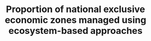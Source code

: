 ---
data_non_statistical: true
goal_meta_link: http://unstats.un.org/sdgs/files/metadata-compilation/Metadata-Goal-14.pdf
goal_meta_link_page: 3
graph: null
graph_status_notes: unk
graph_title: Proportion of national exclusive economic zones managed using ecosystem-based
  approaches
graph_type: null
graph_type_description: null
has_metadata: true
indicator: 14.2.1
indicator_definition: While requiring some further development for practical implementation,
  the indicator is similar to UNEP indicators to monitor progress on marine and coastal
  EBM under its biannual programme of work. UNEP, IOC and FAO are available to support
  countries in operationalizing the indicator. Linkages can be explored with IUCN's
  'Green List' and the 'Ocean Health Index'. A technical working group to finalise
  the details could be supported by UNEP, IOC, FAO winter/spring 2016.
indicator_name: Proportion of national exclusive economic zones managed using ecosystem-based
  approaches
indicator_variable: null
layout: indicator
permalink: /14-2-1/
published: true
rationale_interpretation: 'Moreover, 18 Regional Seas Conventions and Action Plans
  are currently working to develop a core set of common indicators to be used across
  regional seas for routing monitoring and reporting on the status of the marine environment.
  Several proposed indicators are relevant to 14.2, for example: (a) National ICZM
  guidelines and enabling legislation adopted; (b) Number of existing national and
  local coastal and marine plans incorporating climate change adaptation; (c) % national
  adaptation plans in place; (d) Fisheries measures in place (by-catch limits, area-based
  closures, recovery plans, capacity reduction measures); (e) Trends in critical habitat
  extent and condition; (f) Population pressure/urbanization: Length of coastal modification
  and km2 of coastal reclamation.'
reporting_status: notstarted
sdg_goal: 14
source_notes: null
source_title: null
target: By 2020, sustainably manage and protect marine and coastal ecosystems to avoid
  significant adverse impacts, including by strengthening their resilience, and take
  action for their restoration in order to achieve healthy and productive oceans.
target_id: '14.2'
title: Proportion of national exclusive economic zones managed using ecosystem-based
  approaches
un_custodial_agency: 'UNEP (Partnering Agencies: IOC-UNESCO, FAO)'
un_designated_tier: '3'
variable_description: null
variable_notes: null
---